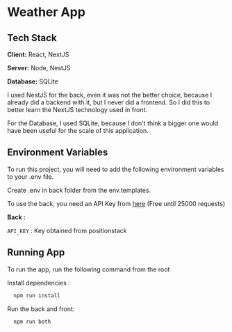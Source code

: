 
# Weather App



## Tech Stack

**Client:** React, NextJS

**Server:** Node, NestJS

**Database:** SQLite

I used NestJS for the back, even it was not the better choice,
because I already did a backend with it, but I never did a frontend.
So I did this to better learn the NextJS technology used in front.

For the Database, I used SQLite, because I don't think a bigger
one would have been useful for the scale of this application.
## Environment Variables

To run this project, you will need to add the following environment variables to your .env file.

Create .env in back folder from the env.templates.

To use the back, you need an API Key from [here](https://positionstack.com/quickstart) (Free until 25000 requests)

**Back :**

`API_KEY` : Key obtained from positionstack


## Running App

To run the app, run the following command from the root

Install dependencies :
```bash
  npm run install
```

Run the back and front:
```bash
  npm run both
```